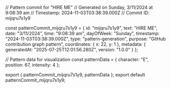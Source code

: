 // Pattern commit for "HIRE ME"
// Generated on Sunday, 3/11/2024 at 9:08:39 am
// Timestamp: 2024-11-03T03:38:39.000Z
// Commit ID: mijqru7s1y9

const patternCommit_mijqru7s1y9 = {
  id: "mijqru7s1y9",
  text: "HIRE ME",
  date: "3/11/2024",
  time: "9:08:39 am",
  dayOfWeek: "Sunday",
  timestamp: "2024-11-03T03:38:39.000Z",
  type: "pattern-generation",
  purpose: "GitHub contribution graph pattern",
  coordinates: {
    x: 22,
    y: 1
  },
  metadata: {
    generatedAt: "2025-07-25T12:01:56.280Z",
    version: "1.0.0"
  }
};

// Pattern data for visualization
const patternData = {
  character: "E",
  position: 67,
  intensity: 4
};

export { patternCommit_mijqru7s1y9, patternData };
export default patternCommit_mijqru7s1y9;

